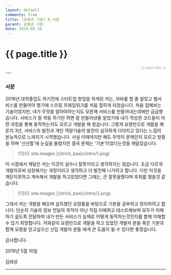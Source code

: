 ```yaml
---
layout: default
comments: true
title: (요령과 기본) 0_서문
parent: 요령과 기본
date: 2019.05.10
---
```


<h1>{{ page.title }}</h1>  
<div style="text-align:right; font-size:11px; color:#aaa">{{ page.date }} </div>
---

### 서문

2016년 대학졸업도 하기전에 스타트업 창업을 하게된 저는, 자바를 할 줄 알았고 웹서비스를 만들어야 했기에 스프링 프레임워크를 처음 접하게 되었습니다. 처음 접해보는 기술이었지만, 내가 무엇을 알아야하는지도 모른채 서비스를 만들어내는데에만 급급했습니다. 서비스가 잘 작동 하기만 하면 잘 만들어낸줄 알았기에 내가 작성한 코드들이 어떤 과정을 통해 동작하는지도 모르고 개발을 해 왔습니다. 그렇게 요령만으로 개발을 해 온지 3년, 서비스의 발전과 개인 역량기술의 발전이 심각하게 더뎌지고 있다는 느낌이 본능적으로 느껴지기 시작했습니다. 사실 이때까지만 해도 무엇이 문제인지 모르고 방황을 하며 '신선함'에 눈길을 돌렸지만 결국 문제는 '기본'이었다는것을 깨달았습니다.  
  
> ![1]({{ site.images }}/trick_basic/intro/1.png)
  
이 시점에서 깨달은 저는 이것이 실수나 잘못이라고 생각하지는 않습니다. 조금 다르게 개발자로써 성장해가는 과정이라고 생각하고 더 발전해 나가려고 합니다. 다만 이것을 깨닫지못하고 계속해서 개발을 하고있었다면 그때는, 큰 잘못을했다며 후회를 했을것 같습니다.  
  
> ![1]({{ site.images }}/trick_basic/intro/2.png)  

그래서 저는 개발을 해오며 습득했던 요령들을 바탕으로 기본을 공부하고 정리하려고 합니다. 단순히 기술의 정보 전달의 목적이 아닌 직접 이해하고 테스트해보며 모두가 이해하기 쉽도록 전달하여 내가 만든 서비스가 실제로 어떻게 동작하는것인지를 함께 이해할수 있기 희망합니다. 저와같이 요령만으로 개발을 하고 있었던 개발자 분들 혹은 기본과 함께 요령을 얻고싶으신 신입 개발자 분들 에게 큰 도움이 될 수 있다면 좋겠습니다. 

감사합니다.  


2019년 5월 10일

김태성

---
